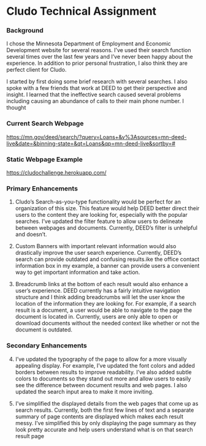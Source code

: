 # Cludo Technical Assignment
 
### Background
I chose the Minnesota Department of Employment and Economic Development website for several reasons. I’ve used their search function several times over the last few years and I’ve never been happy about the experience. In addition to prior personal frustration, I also think they are perfect client for Cludo.

I started by first doing some brief research with several searches. I also spoke with a few friends that work at DEED to get their perspective and insight. I learned that the ineffective search caused several problems including causing an abundance of calls to their main phone number.
I thought

### Current Search Webpage
https://mn.gov/deed/search/?query=Loans+&v%3Asources=mn-deed-live&date=&binning-state=&qt=Loans&qp=mn-deed-live&sortby=#

### Static Webpage Example
https://cludochallenge.herokuapp.com/

### Primary Enhancements
1. Cludo’s Search-as-you-type functionality would be perfect for an organization of this size. This feature would help DEED better direct their users to the content they are looking for, especially with the popular searches.
I’ve updated the filter feature to allow users to delineate between webpages and documents. Currently, DEED’s filter is unhelpful and doesn’t.

2. Custom Banners with important relevant information would also drastically improve the user search experience. Currently, DEED’s search can provide outdated and confusing results.ike the office contact information box in my example, a banner can provide users a convenient way to get important information and take action.

3. Breadcrumb links at the bottom of each result would also enhance a user’s experience. DEED currently has a fairly intuitive navigation structure and I think adding breadcrumbs will let the user know the location of the information they are looking for. For example, if a search result is a document, a user would be able to navigate to the page the document is located in. Currently, users are only able to open or download documents without the needed context like whether or not the document is outdated.

### Secondary Enhancements
4. I’ve updated the typography of the page to allow for a more visually appealing display. For example, I’ve updated the font colors and added borders between results to improve readability. I’ve also added subtle colors to documents so they stand out more and allow users to easily see the difference between document results and web pages. I also updated the search input area to make it more inviting.

5. I’ve simplified the displayed details from the web pages that come up as search results. Currently, both the first few lines of text and a separate summary of page contents are displayed which makes each result messy. I’ve simplified this by only displaying the page summary as they look pretty accurate and help users understand what is on that search result page
